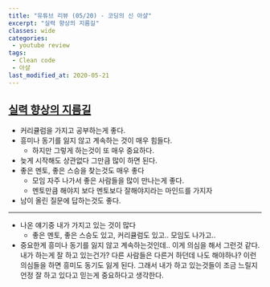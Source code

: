 ```yaml
---
title: "유튜브 리뷰 (05/20) - 코딩의 신 아샬"
excerpt: "실력 향상의 지름길"
classes: wide
categories:
 - youtube review
tags:
 - Clean code
 - 아샬
last_modified_at: 2020-05-21
---
```




## [실력 향상의 지름길](https://youtu.be/ghkfVdccpJs)

* 커리큘럼을 가지고 공부하는게 좋다.
* 흥미나 동기를 잃지 않고 계속하는 것이 매우 힘들다.
  * 하지만 그렇게 하는것이 또 매우 중요하다.
* 늦게 시작해도 상관없다 그만큼 많이 하면 된다.
* 좋은 멘토, 좋은 스승을 찾는것도 매우 좋다
  * 모임 자주 나가서 좋은 사람들을 많이 만나는게 좋다.
  * 멘토만큼 해야지 보다 멘토보다 잘해야지라는 마인드를 가지자
* 남이 올린 질문에 답하는것도 좋다.

---

* 나온 얘기중 내가 가지고 있는 것이 많다
  * 좋은 멘토, 좋은 스승도 있고, 커리큘럼도 있고.. 모임도 나가고..
* 중요한게 흥미나 동기를 잃지 않고 계속하는것인데.. 이게 의심을 해서 그런것 같다. 내가 하는게 잘 하고 있는건가? 다른 사람들은 다른거 하던데 나도 해야하나? 이런 의심들을 하면 흥미도 동기도 잃게 된다. 그래서 내가 하고 있는것들이 조금 느릴지언정 잘 하고 있다고 믿는게 중요하다고 생각한다.